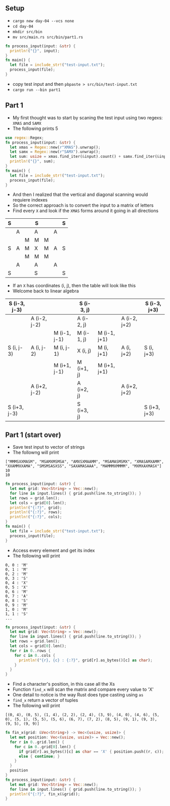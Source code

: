 ## Setup
- `cargo new day-04 --vcs none`
- `cd day-04`
- `mkdir src/bin`
- `mv src/main.rs src/bin/part1.rs`
```rust
fn process_input(input: &str) {
  println!("{}", input);
}
fn main() {
  let file = include_str!("test-input.txt");
  process_input(file);
}
```
- copy test input and then `pbpaste > src/bin/test-input.txt`
- `cargo run --bin part1`

## Part 1
- My first thought was to start by scaning the test input using two regexs: `XMAS` and `SAMX`
- The following prints 5
```rust
use regex::Regex;
fn process_input(input: &str) {
  let xmas = Regex::new(r"XMAS").unwrap();
  let samx = Regex::new(r"SAMX").unwrap();
  let sum: usize = xmas.find_iter(&input).count() + samx.find_iter(&input).count();
  println!("{}", sum);
}
fn main() {
  let file = include_str!("test-input.txt");
  process_input(file);
}
```
- And then I realized that the vertical and diagonal scanning would requiere indexes
- So the correct approach is to convert the input to a matrix of letters
- Find every `X` and look if the `XMAS` forms around it going in all directions

|  S  |     |     |  S  |     |     |  S  |
| --- | --- | --- | --- | --- | --- | --- |
|     |  A  |     |  A  |     |  A  |     |
|     |     |  M  |  M  |  M  |     |     |
|  S  |  A  |  M  |  X  |  M  |  A  |  S  |
|     |     |  M  |  M  |  M  |     |     |
|     |  A  |     |  A  |     |  A  |     |
|  S  |     |     |  S  |     |     |  S  |

- If an `X` has coordinates (i, j), then the table will look like this
- Welcome back to linear algebra

| S (i-3, j-3) |              |              | S (i-3, j) |              |              | S (i-3, j+3) |
| ------------ | ------------ | ------------ | ---------- | ------------ | ------------ | ------------ |
|              | A (i-2, j-2) |              | A (i-2, j) |              | A (i-2, j+2) |              |
|              |              | M (i-1, j-1) | M (i-1, j) | M (i-1, j+1) |              |              |
| S (i, j-3)   | A (i, j-2)   | M (i, j-1)   | X (i, j)   | M (i, j+1)   | A (i, j+2)   | S (i, j+3)   |
|              |              | M (i+1, j-1) | M (i+1, j) | M (i+1, j+1) |              |              |
|              | A (i+2, j-2) |              | A (i+2, j) |              | A (i+2, j+2) |              |
| S (i+3, j-3) |              |              | S (i+3, j) |              |              | S (i+3, j+3) |

## Part 1 (start over)
- Save test input to vector of strings
- The followng will print
```
["MMMSXXMASM", "MSAMXMSMSA", "AMXSXMAAMM", "MSAMASMSMX", "XMASAMXAMM", "XXAMMXXAMA", "SMSMSASXSS", "SAXAMASAAA", "MAMMMXMMMM", "MXMXAXMASX"]
10
10
```
```rust
fn process_input(input: &str) {
  let mut grid: Vec<String> = Vec::new();
  for line in input.lines() { grid.push(line.to_string()); }
  let rows = grid.len();
  let cols = grid[0].len();
  println!("{:?}", grid);
  println!("{:?}", rows);
  println!("{:?}", cols);
}
fn main() {
  let file = include_str!("test-input.txt");
  process_input(file);
}
```
- Access every element and get its index
- The following will print
```
0, 0 : 'M'
0, 1 : 'M'
0, 2 : 'M'
0, 3 : 'S'
0, 4 : 'X'
0, 5 : 'X'
0, 6 : 'M'
0, 7 : 'A'
0, 8 : 'S'
0, 9 : 'M'
1, 0 : 'M'
1, 1 : 'S'
...
```
```rust
fn process_input(input: &str) {
  let mut grid: Vec<String> = Vec::new();
  for line in input.lines() { grid.push(line.to_string()); }
  let rows = grid.len();
  let cols = grid[0].len();
  for r in 0..rows {
    for c in 0..cols {
      println!("{r}, {c} : {:?}", grid[r].as_bytes()[c] as char);
    }
  }
}
```
- Find a character's position, in this case all the Xs
- Function `find_x` will scan the matrix and compare every value to 'X'
- One detail to notice is the way Rust does type casting using `as`
- `find_x` return a vector of tuples
- The following will print
```
[(0, 4), (0, 5), (1, 4), (2, 2), (2, 4), (3, 9), (4, 0), (4, 6), (5, 0), (5, 1), (5, 5), (5, 6), (6, 7), (7, 2), (8, 5), (9, 1), (9, 3), (9, 5), (9, 9)]
```
```rust
fn fin_x(grid: &Vec<String>) -> Vec<(usize, usize)> {
  let mut position: Vec<(usize, usize)> = Vec::new();
  for r in 0..grid.len() {
    for c in 0..grid[0].len() {
      if grid[r].as_bytes()[c] as char == 'X' { position.push((r, c)); }
      else { continue; }
    }
  }
  position
}
fn process_input(input: &str) {
  let mut grid: Vec<String> = Vec::new();
  for line in input.lines() { grid.push(line.to_string()); }
  println!("{:?}", fin_x(&grid));
}
```
